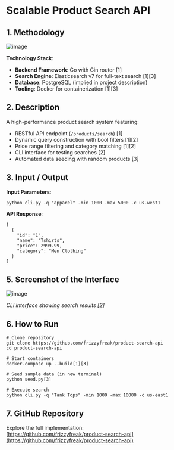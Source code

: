 
# **Scalable Product Search API**

## **1. Methodology**
![image](https://github.com/user-attachments/assets/350cfa35-6144-4547-ba2c-52b4ab1d7e82)



**Technology Stack**:
- **Backend Framework**: Go with Gin router [1]
- **Search Engine**: Elasticsearch v7 for full-text search [1][3]
- **Database**: PostgreSQL (implied in project description)
- **Tooling**: Docker for containerization [1][3]

## **2. Description**


A high-performance product search system featuring:
- RESTful API endpoint (`/products/search`) [1]
- Dynamic query construction with bool filters [1][2]
- Price range filtering and category matching [1][2]
- CLI interface for testing searches [2]
- Automated data seeding with random products [3]

## **3. Input / Output**


**Input Parameters**:
```
python cli.py -q "apparel" -min 1000 -max 5000 -c us-west1
```

**API Response**:
```
[
  {
    "id": "1", 
    "name": "Tshirts",
    "price": 2999.99,
    "category": "Men Clothing"
  }
]
```

## **5. Screenshot of the Interface**
![image](https://github.com/user-attachments/assets/710da719-f400-447f-afbc-d2490525033d)


*CLI interface showing search results [2]*

## **6. How to Run**
```
# Clone repository
git clone https://github.com/frizzyfreak/product-search-api
cd product-search-api

# Start containers
docker-compose up --build[1][3]

# Seed sample data (in new terminal)
python seed.py[3]

# Execute search
python cli.py -q "Tank Tops" -min 1000 -max 10000 -c us-east1
```

## **7. GitHub Repository**
Explore the full implementation:  
[https://github.com/frizzyfreak/product-search-api](https://github.com/frizzyfreak/product-search-api)
